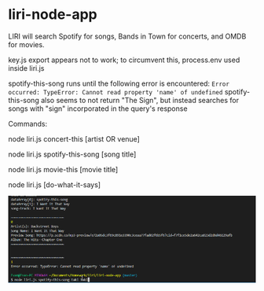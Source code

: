 # liri-node-app
LIRI will search Spotify for songs, Bands in Town for concerts, and OMDB for movies. 

key.js export appears not to work; to circumvent this, process.env used inside liri.js 

spotify-this-song runs until the following error is encountered: ```Error occurred: TypeError: Cannot read property 'name' of undefined```
spotify-this-song also seems to not return "The Sign", but instead searches for songs with "sign" incorporated in the query's response

Commands: 

node liri.js concert-this [artist OR venue]

node liri.js spotify-this-song [song title]

node liri.js movie-this [movie title]

node liri.js [do-what-it-says]

![](screen-to-gif.gif)
